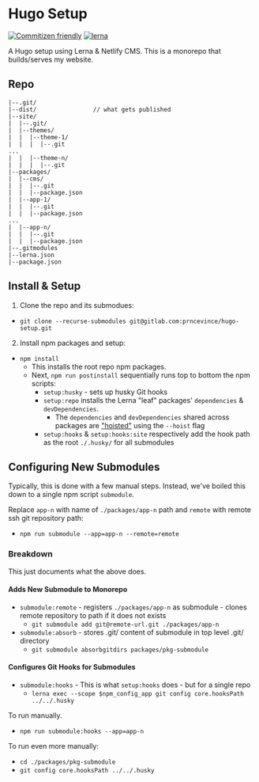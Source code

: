 # Hugo Setup

[![Commitizen friendly](https://img.shields.io/badge/commitizen-friendly-brightgreen.svg)](http://commitizen.github.io/cz-cli/)
[![lerna](https://img.shields.io/badge/maintained%20with-lerna-cc00ff.svg)](https://lerna.js.org/)

A Hugo setup using Lerna & Netlify CMS. This is a monorepo that builds/serves my website.

## Repo

```
|--.git/
|--dist/                // what gets published
|--site/
|  |--.git/
|  |--themes/
|  |  |--theme-1/
|  |  |  |--.git
...
|  |  |--theme-n/
|  |  |  |--.git
|--packages/
|  |--cms/
|  |  |--.git
|  |  |--package.json
|  |--app-1/
|  |  |--.git
|  |  |--package.json
...
|  |--app-n/
|  |  |--.git
|  |  |--package.json
|--.gitmodules
|--lerna.json
|--package.json
```

## Install & Setup 

1. Clone the repo and its submodues:
- `git clone --recurse-submodules git@gitlab.com:prncevince/hugo-setup.git`
2. Install npm packages and setup:
- `npm install`
  - This installs the root repo npm packages.
  - Next, `npm run postinstall` sequentially runs top to bottom the npm scripts:
    - `setup:husky` - sets up husky Git hooks 
    - `setup:repo` installs the Lerna "leaf" packages' `dependencies` & `devDependencies`.
      - The `dependencies` and `devDependencies` shared across packages are ["hoisted"](https://github.com/lerna/lerna/blob/main/doc/hoist.md) using the `--hoist` flag
    - `setup:hooks` & `setup:hooks:site` respectively add the hook path as the root `./.husky/` for all submodules

## Configuring New Submodules 

Typically, this is done with a few manual steps. Instead, we've boiled this down to a single npm script `submodule`.

Replace `app-n` with name of `./packages/app-n` path and `remote` with remote ssh git repository path:
- `npm run submodule --app=app-n --remote=remote` 

### Breakdown

This just documents what the above does.

#### Adds New Submodule to Monorepo

- `submodule:remote` - registers `./packages/app-n` as submodule - clones remote repository to path if it does not exists 
  - `git submodule add git@remote-url.git ./packages/app-n`
- `submodule:absorb` - stores .git/ content of submodule in top level .git/ directory
  - `git submodule absorbgitdirs packages/pkg-submodule`

#### Configures Git Hooks for Submodules

- `submodule:hooks` - This is what `setup:hooks` does - but for a single repo
  - `lerna exec --scope $npm_config_app git config core.hooksPath ../../.husky`

To run manually.
- `npm run submodule:hooks --app=app-n` 

To run even more manually: 
- `cd ./packages/pkg-submodule`
- `git config core.hooksPath ../../.husky`

